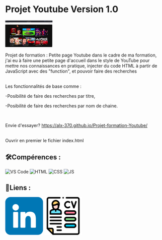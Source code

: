 # Projet Youtube Version 1.0
<img src= "ProjetFormationYoutube.png" width="150"/>

<p>Projet de formation : Petite page Youtube
dans le cadre de ma formation, j'ai eu à faire une petite page d'accueil dans le style de YouTube pour mettre nos connaissances en pratique,
injecter du code HTML à partir de JavaScript avec des "function", et pouvoir faire des recherches<br><br>


  Les fonctionnalités de base comme :

  -Posibilité de faire des recherches par titre,

  -Posibilité de faire des recherches par nom de chaine.</p><br>


Envie d'essayer?
https://alx-370.github.io/Projet-formation-Youtube/<br><br>



<p>Ouvrir en premier le fichier index.html</p>


## 🛠️Compérences :

![VS Code](https://img.shields.io/badge/-VS%20Code-007ACC?style=flat&logo=visual-studio-code&logoColor=white)
![HTML](https://img.shields.io/badge/-HTML-E34F26?style=flat&logo=html5&logoColor=white)
![CSS](https://img.shields.io/badge/-CSS-1572B6?style=flat&logo=css3&logoColor=white)
![JS](https://img.shields.io/badge/Javascript-blue?logo=javascript&logoColor=white)


## 🔗Liens :

<a href="https://www.linkedin.com/in/alexismoreau37/"><img width=120px src="linkedin.png"></a>
<a href="CVAlexisMoreauV3.2.pdf"><img width=120px src="IconeCV.png"></a>
